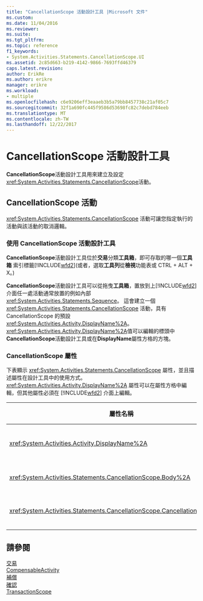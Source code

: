 ```yaml
---
title: "CancellationScope 活動設計工具 |Microsoft 文件"
ms.custom: 
ms.date: 11/04/2016
ms.reviewer: 
ms.suite: 
ms.tgt_pltfrm: 
ms.topic: reference
f1_keywords:
- System.Activities.Statements.CancellationScope.UI
ms.assetid: 2c85d663-b219-4142-9866-7693ffd46379
caps.latest.revision: 
author: ErikRe
ms.author: erikre
manager: erikre
ms.workload:
- multiple
ms.openlocfilehash: c6e9206eff3eaaeb3b5a79bb8457738c21af05c7
ms.sourcegitcommit: 32f1a690fc445f9586d53698fc82c7debd784eeb
ms.translationtype: MT
ms.contentlocale: zh-TW
ms.lasthandoff: 12/22/2017
---
```

# <a name="cancellationscope-activity-designer"></a>CancellationScope 活動設計工具
**CancellationScope**活動設計工具用來建立及設定<xref:System.Activities.Statements.CancellationScope>活動。  
  
## <a name="the-cancellationscope-activity"></a>CancellationScope 活動  
 <xref:System.Activities.Statements.CancellationScope> 活動可讓您指定執行的活動與該活動的取消邏輯。  
  
### <a name="using-the-cancellationscope-activity-designer"></a>使用 CancellationScope 活動設計工具  
 **CancellationScope**活動設計工具位於**交易**分類**工具箱**，即可存取的哪一個**工具箱**  索引標籤[!INCLUDE[wfd2](../workflow-designer/includes/wfd2_md.md)](或者，選取**工具列**從**檢視**功能表或 CTRL + ALT + X。)  
  
 **CancellationScope**活動設計工具可以從拖曳**工具箱**，置放到上[!INCLUDE[wfd2](../workflow-designer/includes/wfd2_md.md)]介面任一處活動通常放置的例如內部<xref:System.Activities.Statements.Sequence>。 這會建立一個 <xref:System.Activities.Statements.CancellationScope> 活動，具有 CancellationScope 的預設 <xref:System.Activities.Activity.DisplayName%2A>。 <xref:System.Activities.Activity.DisplayName%2A>值可以編輯的標頭中**CancellationScope**活動設計工具或在**DisplayName**屬性方格的方塊。  
  
### <a name="the-cancellationscope-properties"></a>CancellationScope 屬性  
 下表顯示 <xref:System.Activities.Statements.CancellationScope> 屬性，並且描述屬性在設計工具中的使用方式。 <xref:System.Activities.Activity.DisplayName%2A> 屬性可以在屬性方格中編輯，但其他屬性必須在 [!INCLUDE[wfd2](../workflow-designer/includes/wfd2_md.md)] 介面上編輯。  
  
|屬性名稱|必要項|使用方式|  
|-------------------|--------------|-----------|  
|<xref:System.Activities.Activity.DisplayName%2A>|False|<xref:System.Activities.Statements.CancellationScope> 活動可選用的易記名稱。 預設為 CancellationScope。 雖然 <xref:System.Activities.Activity.DisplayName%2A> 值並非絕對必要，但建議您盡量使用。|  
|<xref:System.Activities.Statements.CancellationScope.Body%2A>|True|指定提供取消邏輯的活動。 若要加入<xref:System.Activities.Statements.CancellationScope.Body%2A>活動，請從活動**工具箱**到**主體**方塊上**CancellationScope**活動設計工具的提示文字 「 卸除活動 」。|  
|<xref:System.Activities.Statements.CancellationScope.CancellationHandler%2A>|True|指定如果取消時所要執行的活動。 若要加入<xref:System.Activities.Statements.CancellationScope.CancellationHandler%2A>活動，請從活動**工具箱**到**CancellationHandler**方塊**CancellationScope**活動設計工具的提示「 置放活動 」 文字。|  
  
## <a name="see-also"></a>請參閱  
 [交易](../workflow-designer/transaction-activity-designers.md)   
 [CompensableActivity](../workflow-designer/compensableactivity-activity-designer.md)   
 [補償](../workflow-designer/compensate-activity-designer.md)   
 [確認](../workflow-designer/confirm-activity-designer.md)   
 [TransactionScope](../workflow-designer/transactionscope-activity-designer.md)